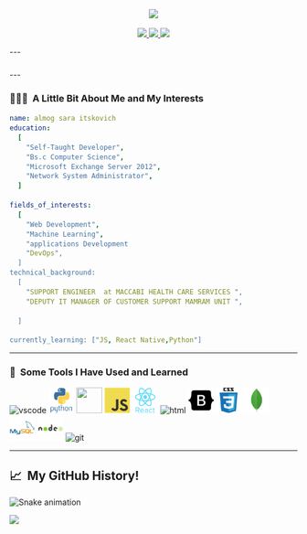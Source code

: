<p align="center">
  <img src="https://capsule-render.vercel.app/api?type=transparent&!&fontColor=cf79f7&text=Hey%20Evryone!&fontAlign=50&desc=welcome%20to%20my%20gitHub%20profile&descAlignY=80&height=200&animation=fadeIn&section=header"/>
</p>


<p align="center">
<a href="https://www.linkedin.com/in/almog-sara-itskovich-57a9791a2/">
  <img height="50" src="https://user-images.githubusercontent.com/46517096/166973395-19676cd8-f8ec-4abf-83ff-da8243505b82.png"/>
</a>

<a href="https://www.instagram.com/almogii_/">
  <img height="50" src="https://user-images.githubusercontent.com/46517096/166974368-9798f39f-1f46-499c-b14e-81f0a3f83a06.png"/>
</a>

<a href="https://www.facebook.com/almog.itzkovich">
<img height="50" src="https://user-images.githubusercontent.com/93540218/224977544-056843df-b878-4b3d-b2aa-d6aa80b87ec6.png"/>
</a>

</p>
---
<h3></h3>
---
<h3> 👨🏻‍💻 &nbsp;A Little Bit About Me and My Interests</h3>

```yaml
name: almog sara itskovich
education:
  [
    "Self-Taught Developer",
    "Bs.c Computer Science",
    "Microsoft Exchange Server 2012",
	"Network System Administrator",
  ]

fields_of_interests:
  [
    "Web Development",
    "Machine Learning",
	"applications Development
    "DevOps",
  ]
technical_background:
  [
    "SUPPORT ENGINEER  at MACCABI HEALTH CARE SERVICES ",
    "DEPUTY IT MANAGER OF CUSTOMER SUPPORT MAMRAM UNIT ",
 
  ]
  
currently_learning: ["JS, React Native,Python"]
```
  
---  
  
<h3> 🚀 &nbsp;Some Tools I Have Used and Learned</h3>
<p align="left">
<img src="https://cdn.jsdelivr.net/gh/devicons/devicon/icons/vscode/vscode-original.svg" alt="vscode" width="45" height="45"/>
<img src="https://raw.githubusercontent.com/devicons/devicon/master/icons/python/python-original-wordmark.svg" alt="python" width="45" height="45" />
<img src="https://cdn.jsdelivr.net/gh/devicons/devicon/icons/cplusplus/cplusplus-original.svg" width="45" height="45"/>
<img src="https://raw.githubusercontent.com/devicons/devicon/master/icons/javascript/javascript-original.svg" alt="javascript" width="45" height="45" />
<img src="https://raw.githubusercontent.com/devicons/devicon/master/icons/react/react-original-wordmark.svg" alt="react" width="45" height="45" />
<img src="https://cdn.jsdelivr.net/gh/devicons/devicon/icons/html5/html5-original.svg" alt="html" width="45" height="45"/>
<img src="https://raw.githubusercontent.com/devicons/devicon/master/icons/bootstrap/bootstrap-plain.svg" alt="bootstrap" width="45" height="45" />
<img src="https://raw.githubusercontent.com/devicons/devicon/master/icons/css3/css3-original-wordmark.svg" alt="css3" width="45" height="45" />
<img src="https://raw.githubusercontent.com/devicons/devicon/master/icons/mongodb/mongodb-original.svg" alt="mongodb" width="45" height="45" />
<img src="https://raw.githubusercontent.com/devicons/devicon/master/icons/mysql/mysql-original-wordmark.svg" alt="mysql" width="45" height="45" />
<img src="https://raw.githubusercontent.com/devicons/devicon/master/icons/nodejs/nodejs-original-wordmark.svg" alt="nodejs" width="45" height="45" />
<img src="https://cdn.jsdelivr.net/gh/devicons/devicon/icons/git/git-original.svg" alt="git" width="45" height="45"/>
</p>

---

<h2> 📈 &nbsp;My GitHub History!</h2>

  ![Snake animation](https://github.com/almogii/almogii/blob/output/github-contribution-grid-snake.svg)
  
<p align="left">
  <img src="https://capsule-render.vercel.app/api?type=wave&color=cf79f7&height=200&section=footer"/>
</p>

